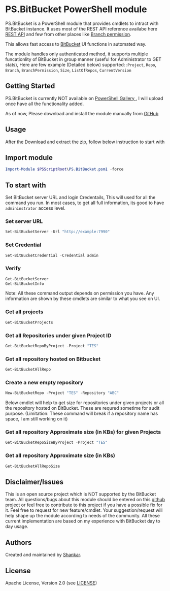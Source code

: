 PS.BitBucket PowerShell module
==========================
PS.BitBucket is a PowerShell module that provides cmdlets to intract with BitBucket instance. It uses most of the REST API reference availabe here [REST API][bitbucketAPI]   and few from other places like [Branch permission][branchpermission].

This allows fast access to [BitBucket][BitBucket] UI functions in automated way.

The module handles only authenticated method, it supports multiple funcationlity of BitBucket in group manner (useful for Administrator to GET stats), Here are few example (Detailed below) supported:
:`Project`, `Repo`, `Branch`, `BranchPermission`, `Size`, `ListOfRepos`, `CurrentVersion`

## Getting Started

PS.BitBucket is currently NOT available on [PowerShell Gallery ][powershellgallery], I will upload once have all the functionality added.

As of now, Please download and install the module manually from [GitHub][download] 

## Usage
After the Download and extract the zip, follow below instruction to start with

## Import module
```powershell
Import-Module $PSScriptRoot\PS.BitBucket.psm1 -force
```

## To start with

Set BitBucket server URL and login Credentails, This will used for all the command you run. In most cases, to get all full information, its good to have `admininstrator` access level.

### Set server URL
```powershell
Set-BitBucketServer -Url "http://example:7990"
```
### Set Credential

```powershell
Set-BitBucketCredential -Credential admin
```

### Verify

```powershell
Get-BitBucketServer
Get-BitBucketInfo
```

Note: All these command output depends on permission you have. Any information are shown by these cmdlets are similar to what you see on UI.

### Get all projects
```powershell
Get-BitBucketProjects
```
### Get all Repositories under given Project ID
```powershell
Get-BitBucketRepoByProject -Project "TES"
```
### Get all repository hosted on Bitbucket
```powershell
Get-BitBucketAllRepo
```
### Create a new empty repository
```powershell
New-BitBucketRepo -Project "TES" -Repository "ABC"
```
Below cmdlet will help to get size for repositories under given projects or all the repository hosted on BitBucket. These are requred sometime for audit purpose. (Limitation: These command will break if a repository name has space, I am still working on it)
### Get all repository Approximate size (in KBs) for given Projects
```powershell
Get-BitBucketRepoSizeByProject -Project "TES"
```

### Get all repository Approximate size (in KBs)
```powershell
Get-BitBucketAllRepoSize
```

## Disclaimer/Issues

This is an open source project which is NOT supported by the BitBucket team. All questions/bugs about this module should be entered on this [github][issues] project or feel free to contribute to this project if you have a possible fix for it. Feel free to request for new feature/cmdlet. Your suggestion/request will help shape up the module according to needs of the community. All these current implementation are based on my experience with BitBucket day to day usage.

## Authors
Created and maintained by [Shankar](<itsmeshankar1@gmail.com>).

## License
Apache License, Version 2.0 (see [LICENSE][LICENSE])

[powershellgallery]: https://www.powershellgallery.com/
[download]: https://github.com/i9shankar/ps-bitbucket/archive/master.zip
[repository]: https://github.com/i9shankar/ps-bitbucket
[wiki]: https://github.com/i9shankar/ps-bitbucket/README.md
[issues]: https://github.com/i9shankar/ps-bitbucket/issues
[bitbucket]: https://www.atlassian.com/software/bitbucket/download
[bitbucketapi]: https://developer.atlassian.com/static/rest/stash/latest/stash-rest.html
[branchpermission]: https://developer.atlassian.com/static/rest/bitbucket-server/latest/bitbucket-ref-restriction-rest.html
[license]: LICENSE.MD
